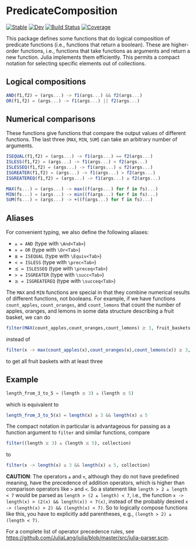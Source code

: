 # PredicateComposition

[![Stable](https://img.shields.io/badge/docs-stable-blue.svg)](https://jfeist.github.io/PredicateComposition.jl/stable)
[![Dev](https://img.shields.io/badge/docs-dev-blue.svg)](https://jfeist.github.io/PredicateComposition.jl/dev)
[![Build Status](https://travis-ci.com/jfeist/PredicateComposition.jl.svg?branch=master)](https://travis-ci.com/jfeist/PredicateComposition.jl)
[![Coverage](https://codecov.io/gh/jfeist/PredicateComposition.jl/branch/master/graph/badge.svg)](https://codecov.io/gh/jfeist/PredicateComposition.jl)

This package defines some functions that do logical composition of predicate functions (i.e., functions that return a boolean). These are higher-order functions, i.e., functions that take functions as arguments and return a new function. Julia implements them efficiently. This permits a compact notation for selecting specific elements out of collections. 

## Logical compositions
```julia
AND(f1,f2) = (args...) -> f1(args...) && f2(args...)
OR(f1,f2) = (args...) -> f1(args...) || f2(args...)
```

## Numerical comparisons

These functions give functions that compare the output values of different functions. The last three (`MAX`, `MIN`, `SUM`) can take an arbitrary number of arguments.

```julia
ISEQUAL(f1,f2) = (args...) -> f1(args...) == f2(args...)
ISLESS(f1,f2) = (args...) -> f1(args...) < f2(args...)
ISLESSEQ(f1,f2) = (args...) -> f1(args...) ≤ f2(args...)
ISGREATER(f1,f2) = (args...) -> f1(args...) > f2(args...)
ISGREATEREQ(f1,f2) = (args...) -> f1(args...) ≥ f2(args...)

MAX(fs...) = (args...) -> max((f(args...) for f in fs)...)
MIN(fs...) = (args...) -> min((f(args...) for f in fs)...)
SUM(fs...) = (args...) -> +((f(args...) for f in fs)...)
```


## Aliases

For convenient typing, we also define the following aliases:

- `⩓ = AND` (type with `\And<Tab>`)
- `⩔ = OR` (type with `\Or<Tab>`)
- `≣ = ISEQUAL` (type with `\Equiv<Tab>`)
- `≺ = ISLESS` (type with `\prec<Tab>`)
- `⪯ = ISLESSEQ` (type with `\preceq<Tab>`)
- `≻ = ISGREATER` (type with `\succ<Tab>`)
- `⪰ = ISGREATEREQ` (type with `\succeq<Tab>`)

The `MAX` and `MIN` functions are special in that they combine numerical results of different functions, not booleans. For example, if we have functions `count_apples`, `count_oranges`, and `count_lemons` that count the number of apples, oranges, and lemons in some data structure describing a fruit basket, we can do
```julia
filter(MAX(count_apples,count_oranges,count_lemons) ⪰ 3, fruit_baskets)
```
instead of 
```julia
filter(x -> max(count_apples(x),count_oranges(x),count_lemons(x)) ⪰ 3, fruit_baskets)
```
to get all fruit baskets with at least three 


## Example

```julia
length_from_3_to_5 = (length ⪰ 3) ⩓ (length ⪯ 5)
```
which is equivalent to
```julia
length_from_3_to_5(x) = length(x) ≥ 3 && length(x) ≤ 5
```
The compact notation in particular is advantageous for passing as a function argument to `filter` and similar functions, compare
```julia
filter((length ⪰ 3) ⩓ (length ⪯ 5), collection)
```
to
```julia
filter(x -> length(x) ≥ 3 && length(x) ≤ 5, collection)
```



**CAUTION**: The operators `⩓` and `⩔`, although they do not have predefined meaning, have the precedence of addition operators, which is higher than comparison operators like `≻` and `≺`.
So a statement like `length ≻ 2 ⩓ length ≺ 7` would be parsed as `length ≻ (2 ⩓ length) ≺ 7`, i.e., the function `x -> length(x) > (2(x) && length(x)) < 7(x)`, instead of the probably desired `x -> (length(x) > 2) && (length(x) < 7)`.
So to logically compose functions like this, you have to explicitly add parentheses, e.g., `(length ≻ 2) ⩓ (length ≺ 7)`.

For a complete list of operator precedence rules, see https://github.com/JuliaLang/julia/blob/master/src/julia-parser.scm.